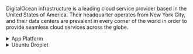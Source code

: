 DigitalOcean infrastructure is a leading cloud service provider based in the United States of America. Their headquarter operates from New York City, and their data centers are prevalent in every corner of the world in order to provide seamless cloud services across the globe.

<details>
<summary>App Platform</summary>
<br>

1. Click **Create** -> *Apps*

    ![create-app](https://user-images.githubusercontent.com/66209958/113475188-aab3a200-9491-11eb-8649-9c4111d05a1b.png)



2. Choose **Docker Hub** as the source. **repository** path is _"aahnik/tgcf"_. Click "Next".

    ![select-docker-hub](https://user-images.githubusercontent.com/66209958/202895433-88320c4b-67cc-46e5-8bcf-905b53808c9a.png)

3. A page will appear where you can edit your app resources. (Zoom and understand the image)

    ![app-resources](https://user-images.githubusercontent.com/66209958/202896017-7a51b267-0f4b-4281-9b55-be4ed4142cc4.svg)

4. Set your [environment variables](https://github.com/aahnik/tgcf/wiki/Environment-Variables).

    ![set-env-vars](https://user-images.githubusercontent.com/66209958/202895453-e7589b7f-1bea-44c1-acb8-19f5eb489e45.png)

5. Choose your location

    ![choose-region](https://user-images.githubusercontent.com/66209958/202895459-4853c750-8e85-4d13-a329-a7c62a7ed9e6.png)

5. Wait for the deployment to be done. Once done click on **"Live App"** and enjoy!

    ![waiting for deploy](https://user-images.githubusercontent.com/66209958/202896693-06195fff-4c61-4572-a960-48f032fdb82b.png)
    ![success](https://user-images.githubusercontent.com/66209958/202896699-83f8ad49-e741-4114-9b83-0fb608e68baf.png)

</details>


<details>
<summary>Ubuntu Droplet</summary>
<br>

If you want more control, you may run `tgcf` on a VPS like DigitalOcean's ubuntu droplets.

Steps:
Create a Droplet and SSH into it using Termius App or Open Console in Browser. Then in your terminal execute the following commands.

1. Update packages and reboot

    ```shell
    sudo apt update && sudo apt upgrade -y
    reboot
    ```

2. Reconnect and install dependencies

    ```shell
    sudo apt install python3-pip python3-venv
    ```

3. Follow the steps as shown in [README](https://github.com/aahnik/tgcf/#install-and-run) to install and run tgcf.
4. Closing the console stops the running `tgcf-web` process. You can use a detached [screen](https://www.gnu.org/software/screen/) session to keep tgcf running in the background.

    ```shell
    # make sure you are inside your my-tgcf directory
    screen -S tgcfSession
    source .venv/bin/activate
    tgcf-web
    ```

Exit the screen session by <kbd>Ctrl</kbd> + <kbd>a</kbd> then press <kbd>d</kbd>.
Now you can safely close the console to VPS.
</details>

